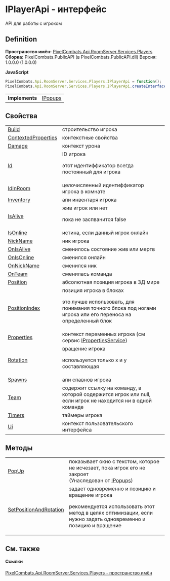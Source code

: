 # IPlayerApi - интерфейс


API для работы с игроком



## Definition
**Пространство имён:** <a href="708e122f-41de-30e3-c143-1ccf02ad493a">PixelCombats.Api.RoomServer.Services.Players</a>  
**Сборка:** PixelCombats.PublicAPI (в PixelCombats.PublicAPI.dll) Версия: 1.0.0.0 (1.0.0.0)

**JavaScript**
``` JavaScript
PixelCombats.Api.RoomServer.Services.Players.IPlayerApi = function();
PixelCombats.Api.RoomServer.Services.Players.IPlayerApi.createInterface('PixelCombats.Api.RoomServer.Services.Players.IPlayerApi');
```

<table><tr><td><strong>Implements</strong></td><td><a href="51245936-bd03-7725-5fa1-13dca39b20f5">IPopups</a></td></tr>
</table>



## Свойства
<table>
<tr>
<td><a href="51bc7819-6a4e-1cf2-5f72-152e84183c57">Build</a></td>
<td>строительство игрока</td></tr>
<tr>
<td><a href="d65e57e6-2654-d64e-0deb-a80efdb48eae">ContextedProperties</a></td>
<td>контекстные свойства</td></tr>
<tr>
<td><a href="77074069-927d-b4c4-c049-ebf439696e40">Damage</a></td>
<td>контекст урона</td></tr>
<tr>
<td><a href="c76d7baf-37cd-5886-496f-f07f038aa8ff">Id</a></td>
<td>ID игрока <p>этот идентиффикатор всегда постоянный для игрока</p></td></tr>
<tr>
<td><a href="a7fa75e3-6a72-3db6-9dec-39c470a3dabe">IdInRoom</a></td>
<td>целочисленный идентиффикатор игрока в комнате</td></tr>
<tr>
<td><a href="1fbf7484-9569-b9ba-c973-c528750dcd8e">Inventory</a></td>
<td>апи инвентаря игрока</td></tr>
<tr>
<td><a href="3470aa05-8999-e6df-eea1-04dbdfa29a03">IsAlive</a></td>
<td>жив игрок или нет <p>пока не заспванится false</p></td></tr>
<tr>
<td><a href="ddb3032d-9a50-11df-5440-d0b665f698e2">IsOnline</a></td>
<td>истина, если данный игрок онлайн</td></tr>
<tr>
<td><a href="366e2722-0a94-89a3-7b44-cc2cb0390149">NickName</a></td>
<td>ник игрока</td></tr>
<tr>
<td><a href="8edc5f47-8374-194c-219d-08c264abf223">OnIsAlive</a></td>
<td>сменилось состояние жив или мертв</td></tr>
<tr>
<td><a href="e8c816ca-fd4c-bb2e-97f4-64095b533a72">OnIsOnline</a></td>
<td>сменился онлайн</td></tr>
<tr>
<td><a href="cb1874d1-9634-cd5f-c865-43666000ad57">OnNickName</a></td>
<td>сменился ник</td></tr>
<tr>
<td><a href="3c0acfe0-cec7-d09e-bbe1-b043634a0adf">OnTeam</a></td>
<td>сменилась команда</td></tr>
<tr>
<td><a href="895ba728-b1a1-77fd-e479-61708bea7802">Position</a></td>
<td>абсолютная позиция игрока в 3Д мире</td></tr>
<tr>
<td><a href="13aa1ff7-d754-d1b5-89ee-27b725cd4351">PositionIndex</a></td>
<td>позиция игрока в блоках <p>это лучше использовать, для понимания точного блока под ногами игрока или его переноса на определенный блок</p></td></tr>
<tr>
<td><a href="7a4c70c4-147d-48fb-fdd2-cb81ec61438d">Properties</a></td>
<td>контекст переменных игрока (см сервис <a href="6e82ef45-b461-eca7-b8d7-f941c2169792">IPropertiesService</a>)</td></tr>
<tr>
<td><a href="323242eb-0ec0-fcd1-ef3e-3ea953ab93f2">Rotation</a></td>
<td>вращение игрока <p>используется только x и y составляющая</p></td></tr>
<tr>
<td><a href="fe446103-f69f-c494-2200-f1fd19006d8c">Spawns</a></td>
<td>апи спавнов игрока</td></tr>
<tr>
<td><a href="7a7bf7dd-63dc-469f-8ee9-c2544c5b0fe5">Team</a></td>
<td>содержит ссылку на команду, в которой содержится игрок или null, если игрок не находится ни в одной команде</td></tr>
<tr>
<td><a href="050a4484-2111-c001-f20d-99a43b7a383b">Timers</a></td>
<td>таймеры игрока</td></tr>
<tr>
<td><a href="1148c329-3f52-62a7-bdeb-16c687c0b5b3">Ui</a></td>
<td>контекст пользовательского интерфейса</td></tr>
</table>

## Методы
<table>
<tr>
<td><a href="85193c60-bd16-38d1-73a7-5933818ca06d">PopUp</a></td>
<td>показывает окно с текстом, которое не исчезает, пока игрок его не закроет<br />(Унаследован от <a href="51245936-bd03-7725-5fa1-13dca39b20f5">IPopups</a>)</td></tr>
<tr>
<td><a href="38badaa4-32ee-f2d8-e8e4-5401b592a969">SetPositionAndRotation</a></td>
<td>задает одновременно и позицию и вращение игрока <p>рекомендуется использовать этот метод в целях оптимизации, если нужно задать одновременно и позицию и вращение</p></td></tr>
</table>

## См. также


#### Ссылки
<a href="708e122f-41de-30e3-c143-1ccf02ad493a">PixelCombats.Api.RoomServer.Services.Players - пространство имён</a>  
